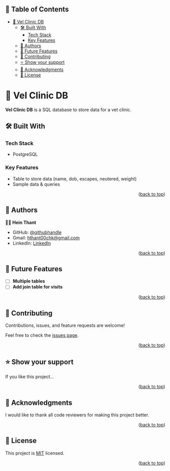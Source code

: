 <a name="readme-top"></a>
## 📗 Table of Contents
- [🐶 Vel Clinic DB ](#-vel-clinic-db-)
  - [🛠 Built With ](#-built-with-)
    - [Tech Stack ](#tech-stack-)
    - [Key Features ](#key-features-)
  - [👥 Authors ](#-authors-)
  - [🔭 Future Features ](#-future-features-)
  - [🤝 Contributing ](#-contributing-)
  - [⭐️ Show your support ](#️-show-your-support-)
  - [🙏 Acknowledgments ](#-acknowledgments-)
  - [📝 License ](#-license-)



# 🐶 Vel Clinic DB <a name="about-project"></a>


**Vel Clinic DB** is a SQL database to store data for a vet clinic.

## 🛠 Built With <a name="built-with"></a>

### Tech Stack <a name="tech-stack"></a>

- PostgreSQL


### Key Features <a name="key-features"></a>

- Table to store data (name, dob, escapes, neutered, weight)
- Sample data & queries

<p align="right">(<a href="#readme-top">back to top</a>)</p>


## 👥 Authors <a name="authors"></a>

👨‍🚀 **Hein Thant**

- GitHub: [@githubhandle](https://github.com/indiecodermm)
- Gmail: hthant00chk@gmail.com
- LinkedIn: [LinkedIn](https://linkedin.com/in/hthantoo)

<p align="right">(<a href="#readme-top">back to top</a>)</p>


## 🔭 Future Features <a name="future-features"></a>


- [ ] **Multiple tables**
- [ ] **Add join table for visits**

<p align="right">(<a href="#readme-top">back to top</a>)</p>


## 🤝 Contributing <a name="contributing"></a>

Contributions, issues, and feature requests are welcome!

Feel free to check the [issues page](../../issues/).

<p align="right">(<a href="#readme-top">back to top</a>)</p>


## ⭐️ Show your support <a name="support"></a>


If you like this project...

<p align="right">(<a href="#readme-top">back to top</a>)</p>


## 🙏 Acknowledgments <a name="acknowledgements"></a>

I would like to thank all code reviewers for making this project better.

<p align="right">(<a href="#readme-top">back to top</a>)</p>


## 📝 License <a name="license"></a>

This project is [MIT](./LICENSE) licensed.


<p align="right">(<a href="#readme-top">back to top</a>)</p>
